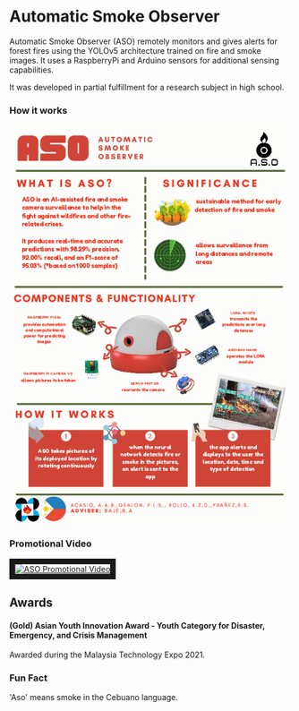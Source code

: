 # Automatic Smoke Observer

Automatic Smoke Observer (ASO) remotely monitors and gives alerts for forest fires using the YOLOv5 architecture trained on fire and smoke images. It uses a RaspberryPi and Arduino sensors for additional sensing capabilities.

It was developed in partial fulfillment for a research subject in high school.

### How it works
![alt text](https://github.com/fxs1l/Automatic-Smoke-Observer/blob/master/media/ASO.png "ASO Brochure")

### Promotional Video
<a href="http://www.youtube.com/watch?feature=player_embedded&v=cfjgM5uVEug
" target="_blank"><img src="http://img.youtube.com/vi/cfjgM5uVEug/0.jpg" 
alt="ASO Promotional Video" width="240" height="180" border="10" /></a>

## Awards
#### (Gold) Asian Youth Innovation Award - Youth Category for Disaster, Emergency, and Crisis Management
Awarded during the Malaysia Technology Expo 2021.

### Fun Fact
'Aso' means smoke in the Cebuano language.
